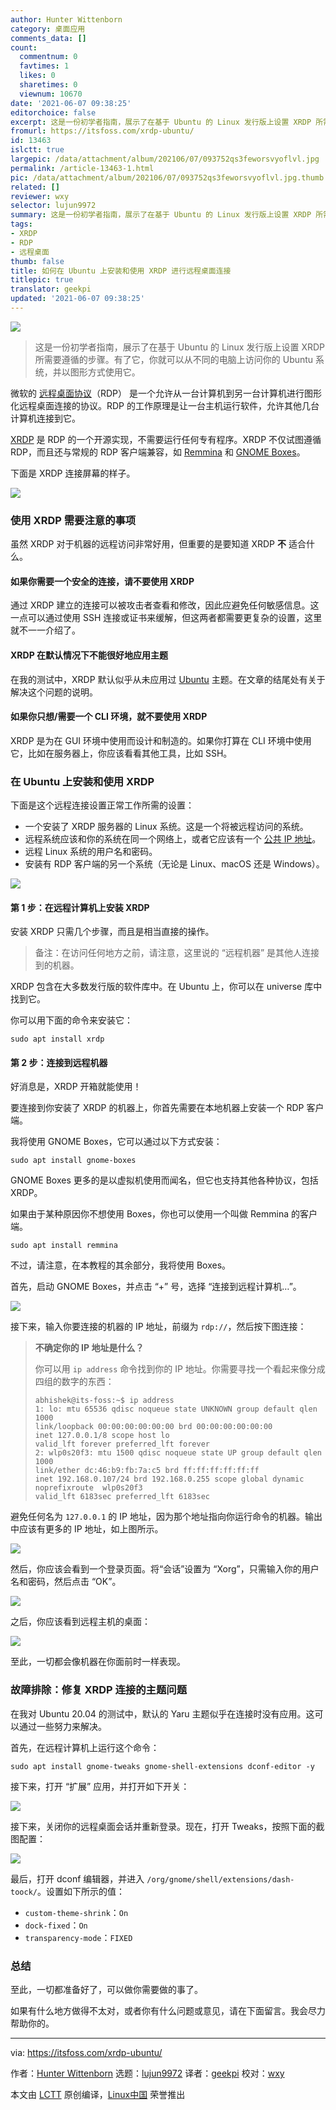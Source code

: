 ```yaml
---
author: Hunter Wittenborn
category: 桌面应用
comments_data: []
count:
  commentnum: 0
  favtimes: 1
  likes: 0
  sharetimes: 0
  viewnum: 10670
date: '2021-06-07 09:38:25'
editorchoice: false
excerpt: 这是一份初学者指南，展示了在基于 Ubuntu 的 Linux 发行版上设置 XRDP 所需要遵循的步骤。
fromurl: https://itsfoss.com/xrdp-ubuntu/
id: 13463
islctt: true
largepic: /data/attachment/album/202106/07/093752qs3feworsvyoflvl.jpg
permalink: /article-13463-1.html
pic: /data/attachment/album/202106/07/093752qs3feworsvyoflvl.jpg.thumb.jpg
related: []
reviewer: wxy
selector: lujun9972
summary: 这是一份初学者指南，展示了在基于 Ubuntu 的 Linux 发行版上设置 XRDP 所需要遵循的步骤。
tags:
- XRDP
- RDP
- 远程桌面
thumb: false
title: 如何在 Ubuntu 上安装和使用 XRDP 进行远程桌面连接
titlepic: true
translator: geekpi
updated: '2021-06-07 09:38:25'
---
```


![](/data/attachment/album/202106/07/093752qs3feworsvyoflvl.jpg)



> 
> 这是一份初学者指南，展示了在基于 Ubuntu 的 Linux 发行版上设置 XRDP 所需要遵循的步骤。有了它，你就可以从不同的电脑上访问你的 Ubuntu 系统，并以图形方式使用它。
> 
> 
> 


微软的 [远程桌面协议](https://en.wikipedia.org/wiki/Remote_Desktop_Protocol)（RDP） 是一个允许从一台计算机到另一台计算机进行图形化远程桌面连接的协议。RDP 的工作原理是让一台主机运行软件，允许其他几台计算机连接到它。


[XRDP](https://en.wikipedia.org/wiki/Xrdp) 是 RDP 的一个开源实现，不需要运行任何专有程序。XRDP 不仅试图遵循 RDP，而且还与常规的 RDP 客户端兼容，如 [Remmina](https://remmina.org/) 和 [GNOME Boxes](https://wiki.gnome.org/Apps/Boxes)。


下面是 XRDP 连接屏幕的样子。


![](/data/attachment/album/202106/07/093825lq1pa5p2ckisikk2.png)


### 使用 XRDP 需要注意的事项


虽然 XRDP 对于机器的远程访问非常好用，但重要的是要知道 XRDP **不** 适合什么。


#### 如果你需要一个安全的连接，请不要使用 XRDP


通过 XRDP 建立的连接可以被攻击者查看和修改，因此应避免任何敏感信息。这一点可以通过使用 SSH 连接或证书来缓解，但这两者都需要更复杂的设置，这里就不一一介绍了。


#### XRDP 在默认情况下不能很好地应用主题


在我的测试中，XRDP 默认似乎从未应用过 [Ubuntu](https://ubuntu.com/) 主题。在文章的结尾处有关于解决这个问题的说明。


#### 如果你只想/需要一个 CLI 环境，就不要使用 XRDP


XRDP 是为在 GUI 环境中使用而设计和制造的。如果你打算在 CLI 环境中使用它，比如在服务器上，你应该看看其他工具，比如 SSH。


### 在 Ubuntu 上安装和使用 XRDP


下面是这个远程连接设置正常工作所需的设置：


* 一个安装了 XRDP 服务器的 Linux 系统。这是一个将被远程访问的系统。
* 远程系统应该和你的系统在同一个网络上，或者它应该有一个 [公共 IP 地址](https://itsfoss.com/check-ip-address-ubuntu/)。
* 远程 Linux 系统的用户名和密码。
* 安装有 RDP 客户端的另一个系统（无论是 Linux、macOS 还是 Windows）。


![](/data/attachment/album/202106/07/093825qmqqsmtge59kes5m.png)


#### 第 1 步：在远程计算机上安装 XRDP


安装 XRDP 只需几个步骤，而且是相当直接的操作。



> 
> 备注：在访问任何地方之前，请注意，这里说的 “远程机器” 是其他人连接到的机器。
> 
> 
> 


XRDP 包含在大多数发行版的软件库中。在 Ubuntu 上，你可以在 universe 库中找到它。


你可以用下面的命令来安装它：



```
sudo apt install xrdp

```

#### 第 2 步：连接到远程机器


好消息是，XRDP 开箱就能使用！


要连接到你安装了 XRDP 的机器上，你首先需要在本地机器上安装一个 RDP 客户端。


我将使用 GNOME Boxes，它可以通过以下方式安装：



```
sudo apt install gnome-boxes

```

GNOME Boxes 更多的是以虚拟机使用而闻名，但它也支持其他各种协议，包括 XRDP。


如果由于某种原因你不想使用 Boxes，你也可以使用一个叫做 Remmina 的客户端。



```
sudo apt install remmina

```

不过，请注意，在本教程的其余部分，我将使用 Boxes。


首先，启动 GNOME Boxes，并点击 “+” 号，选择 “连接到远程计算机…”。


![](/data/attachment/album/202106/07/093827p4c3ljljho3ddyth.png)


接下来，输入你要连接的机器的 IP 地址，前缀为 `rdp://`，然后按下图连接：



> 
> **不确定你的 IP 地址是什么？**
> 
> 
> 你可以用 `ip address` 命令找到你的 IP 地址。你需要寻找一个看起来像分成四组的数字的东西：
> 
> 
> 
> ```
> abhishek@its-foss:~$ ip address
> 1: lo: mtu 65536 qdisc noqueue state UNKNOWN group default qlen 1000
> link/loopback 00:00:00:00:00:00 brd 00:00:00:00:00:00
> inet 127.0.0.1/8 scope host lo
> valid_lft forever preferred_lft forever
> 2: wlp0s20f3: mtu 1500 qdisc noqueue state UP group default qlen 1000
> link/ether dc:46:b9:fb:7a:c5 brd ff:ff:ff:ff:ff:ff
> inet 192.168.0.107/24 brd 192.168.0.255 scope global dynamic noprefixroute  wlp0s20f3
> valid_lft 6183sec preferred_lft 6183sec
> 
> ```
> 
> 


避免任何名为 `127.0.0.1` 的 IP 地址，因为那个地址指向你运行命令的机器。输出中应该有更多的 IP 地址，如上图所示。


![](/data/attachment/album/202106/07/093830y66fpwelcbttef90.png)


然后，你应该会看到一个登录页面。将“会话”设置为 “Xorg”，只需输入你的用户名和密码，然后点击 “OK”。


![](/data/attachment/album/202106/07/093825lq1pa5p2ckisikk2.png)


之后，你应该看到远程主机的桌面：


![](/data/attachment/album/202106/07/093831efcg55vcfttrfg0t.png)


至此，一切都会像机器在你面前时一样表现。


### 故障排除：修复 XRDP 连接的主题问题


在我对 Ubuntu 20.04 的测试中，默认的 Yaru 主题似乎在连接时没有应用。这可以通过一些努力来解决。


首先，在远程计算机上运行这个命令：



```
sudo apt install gnome-tweaks gnome-shell-extensions dconf-editor -y

```

接下来，打开 “扩展” 应用，并打开如下开关：


![](/data/attachment/album/202106/07/093831hsvxs4gqja9cal5s.png)


接下来，关闭你的远程桌面会话并重新登录。现在，打开 Tweaks，按照下面的截图配置：


![](/data/attachment/album/202106/07/093832e7ih00puotnbupat.png)


最后，打开 dconf 编辑器，并进入 `/org/gnome/shell/extensions/dash-toock/`。设置如下所示的值：


* `custom-theme-shrink`：`On`
* `dock-fixed`：`On`
* `transparency-mode`：`FIXED`


### 总结


至此，一切都准备好了，可以做你需要做的事了。


如果有什么地方做得不太对，或者你有什么问题或意见，请在下面留言。我会尽力帮助你的。




---


via: <https://itsfoss.com/xrdp-ubuntu/>


作者：[Hunter Wittenborn](https://itsfoss.com/author/hunter/) 选题：[lujun9972](https://github.com/lujun9972) 译者：[geekpi](https://github.com/geekpi) 校对：[wxy](https://github.com/wxy)


本文由 [LCTT](https://github.com/LCTT/TranslateProject) 原创编译，[Linux中国](https://linux.cn/) 荣誉推出